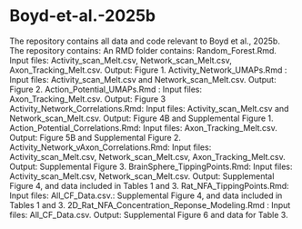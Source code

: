 # Boyd-et-al.-2025b
The repository contains all data and code relevant to Boyd et al., 2025b.
The repository contains:
An RMD folder contains:
Random_Forest.Rmd. Input files: Activity_scan_Melt.csv, Network_scan_Melt.csv, Axon_Tracking_Melt.csv. Output: Figure 1.
Activity_Network_UMAPs.Rmd : Input files: Activity_scan_Melt.csv and Network_scan_Melt.csv. Output: Figure 2.
Action_Potential_UMAPs.Rmd : Input files: Axon_Tracking_Melt.csv. Output: Figure 3
Activity_Network_Correlations.Rmd: Input files: Activity_scan_Melt.csv and Network_scan_Melt.csv. Output: Figure 4B and Supplemental Figure 1.
Action_Potential_Correlations.Rmd: Input files: Axon_Tracking_Melt.csv. Output: Figure 5B and Supplemental Figure 2.
Activity_Network_vAxon_Correlations.Rmd: Input files: Activity_scan_Melt.csv, Network_scan_Melt.csv, Axon_Tracking_Melt.csv. Output: Supplemental Figure 3.
BrainSphere_TippingPoints.Rmd: Input files: Activity_scan_Melt.csv, Network_scan_Melt.csv. Output: Supplemental Figure 4, and data included in Tables 1 and 3. 
Rat_NFA_TippingPoints.Rmd: Input files: All_CF_Data.csv.: Supplemental Figure 4, and data included in Tables 1 and 3.
2D_Rat_NFA_Concentration_Reponse_Modeling.Rmd : Input files: All_CF_Data.csv. Output: Supplemental Figure 6 and data for Table 3. 
